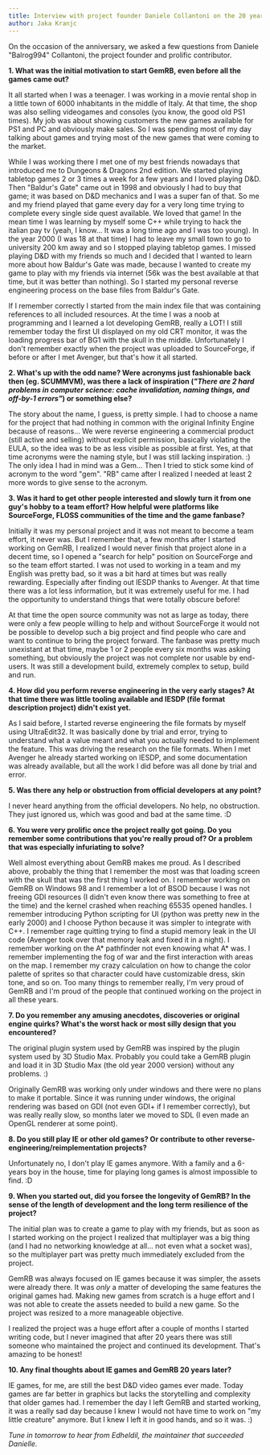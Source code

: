 ```yaml
---
title: Interview with project founder Daniele Collantoni on the 20 year anniversary of GemRB
author: Jaka Kranjc
---
```


On the occasion of the anniversary, we asked a few questions from Daniele "Balrog994"
Collantoni, the project founder and prolific contributor.

**1. What was the initial motivation to start GemRB, even before all the
games came out?**

It all started when I was a teenager. I was working in a movie rental shop
in a little town of 6000 inhabitants in the middle of Italy. At that time,
the shop was also selling videogames and consoles (you know, the good old
PS1 times). My job was about showing customers the new games available for
PS1 and PC and obviously make sales. So I was spending most of my day
talking about games and trying most of the new games that were coming to
the market.

While I was working there I met one of my best friends nowadays that
introduced me to Dungeons & Dragons 2nd edition. We started playing
tabletop games 2 or 3 times a week for a few years and I loved playing D&D.
Then "Baldur's Gate" came out in 1998 and obviously I had to buy that game;
it was based on D&D mechanics and I was a super fan of that. So me and my
friend played that game every day for a very long time trying to complete
every single side quest available. We loved that game! In the mean time I
was learning by myself some C++ while trying to hack the italian pay tv
(yeah, I know... It was a long time ago and I was too young). In the year
2000 (I was 18 at that time) I had to leave my small town to go to
university 200 km away and so I stopped playing tabletop games. I missed
playing D&D with my friends so much and I decided that I wanted to learn
more about how Baldur's Gate was made, because I wanted to create my game
to play with my friends via internet (56k was the best available at that
time, but it was better than nothing). So I started my personal reverse
engineering process on the base files from Baldur's Gate.

If I remember correctly I started from the main index file that was
containing references to all included resources. At the time I was a
noob at programming and I learned a lot developing GemRB, really a LOT!
I still remember today the first UI displayed on my old CRT monitor, it
was the loading progress bar of BG1 with the skull in the middle.
Unfortunately I don't remember exactly when the project was uploaded to
SourceForge, if before or after I met Avenger, but that's how it all
started.

**2. What's up with the odd name? Were acronyms just fashionable back then
 (eg. SCUMMVM), was there a lack of inspiration (*"There
 are 2 hard problems in computer science: cache invalidation, naming things,
 and off-by-1 errors"*) or something else?**
  
The story about the name, I guess, is pretty simple. I had to choose a
name for the project that had nothing in common with the original Infinity
Engine because of reasons... We were reverse engineering a commercial
product (still active and selling) without explicit permission, basically
violating the EULA, so the idea was to be as less visible as possible at
first. Yes, at that time acronyms were the naming style, but I was still
lacking inspiration. :) The only idea I had in mind was a Gem... Then I
tried to stick some kind of acronym to the word "gem". "RB" came after I
realized I needed at least 2 more words to give sense to the acronym.


**3. Was it hard to get other people interested and slowly turn it from
 one guy's hobby to a team effort? How helpful were platforms like
 SourceForge, FLOSS communities of the time and the game fanbase?**

Initially it was my personal project and it was not meant to become a
team effort, it never was. But I remember that, a few months after I
started working on GemRB, I realized I would never finish that project
alone in a decent time, so I opened a "search for help" position on
SourceForge and so the team effort started. I was not used to working
in a team and my English was pretty bad, so it was a bit hard at times
but was really rewarding. Especially after finding out IESDP thanks to
Avenger. At that time there was a lot less information, but it was
extremely useful for me. I had the opportunity to understand things
that were totally obscure before! 

At that time the open source
community was not as large as today, there were only a few people
willing to help and without SourceForge it would not be possible to
develop such a big project and find people who care and want to 
continue to bring the project forward. The fanbase was pretty much
unexistant at that time, maybe 1 or 2 people every six months was
asking something, but obviously the project was not complete nor usable
by end-users. It was still a development build, extremely complex to
setup, build and run.


**4. How did you perform reverse engineering in the very early stages? At
that time there was little tooling available and IESDP (file format
description project) didn't exist yet.**

As I said before, I started reverse engineering the file formats by myself
using UltraEdit32. It was basically done by trial and error, trying to
understand what a value meant and what you actually needed to implement
the feature. This was driving the research on the file formats. When I
met Avenger he already started working on IESDP, and some documentation
was already available, but all the work I did before was all done by trial
and error.


**5. Was there any help or obstruction from official developers at any
 point?**

I never heard anything from the official developers. No help, no
obstruction. They just ignored us, which was good and bad at the same
time. :D


**6. You were very prolific once the project really got going. Do you
 remember some contributions that you're really proud of? Or a
 problem that was especially infuriating to solve?**

Well almost everything about GemRB makes me proud. As I described above,
probably the thing that I remember the most was that loading screen with
the skull that was the first thing I worked on. I remember working on GemRB
on Windows 98 and I remember a lot of BSOD because I was not freeing GDI
resources (I didn't even know there was something to free at the time) and
the kernel crashed when reaching 65535 opened handles. I remember
introducing Python scripting for UI (python was pretty new in the early
2000) and I choose Python because it was simpler to integrate with C++. I
remember rage quitting trying to find a stupid memory leak in the UI code
(Avenger took over that memory leak and fixed it in a night). I remember
working on the A* pathfinder not even knowing what A* was. I remember
implementing the fog of war and the first interaction with areas on the map.
I remember my crazy calculation on how to change the color palette of
sprites so that character could have customizable dress, skin tone, and so
on. Too many things to remember really, I'm very proud of GemRB and I'm
proud of the people that continued working on the project in all these years.


**7. Do you remember any amusing anecdotes, discoveries or original
 engine quirks? What's the worst hack or most silly design that you
 encountered?**

The original plugin system used by GemRB was inspired by the plugin system
used by 3D Studio Max. Probably you could take a GemRB plugin and load it
in 3D Studio Max (the old year 2000 version) without any problems. :)

Originally GemRB was working only under windows and there were no plans to
make it portable. Since it was running under windows, the original rendering
was based on GDI (not even GDI+ if I remember correctly), but was really
really slow, so months later we moved to SDL (I even made an OpenGL renderer
at some point).


**8. Do you still play IE or other old games? Or contribute to other
 reverse-engineering/reimplementation projects?**

Unfortunately no, I don't play IE games anymore. With a family and a
6-years boy in the house, time for playing long games is almost impossible
to find. :D


**9. When you started out, did you forsee the longevity of GemRB? In the
sense of the length of development and the long term resilience of the
project?**

The initial plan was to create a game to play with my friends, but as soon
as I started working on the project I realized that multiplayer was a big
thing (and I had no networking knowledge at all... not even what a socket
was), so the multiplayer part was pretty much immediately excluded from the
project.

GemRB was always focused on IE games because it was simpler, the assets were
already there. It was *only* a matter of developing the same features the
original games had. Making new games from scratch is a huge effort and I was
not able to create the assets needed to build a new game. So the project was
resized to a more manageable objective.

I realized the project was a huge effort after a couple of months I started
writing code, but I never imagined that after 20 years there was still someone
who maintained the project and continued its development. That's amazing to
be honest!


**10. Any final thoughts about IE games and GemRB 20 years later?**

IE games, for me, are still the best D&D video games ever made. Today
games are far better in graphics but lacks the storytelling and complexity
that older games had. I remember the day I left GemRB and started working,
it was a really sad day because I knew I would not have time to work on
"my little creature" anymore. But I knew I left it in good hands, and so
it was. :)


_Tune in tomorrow to hear from Edheldil, the maintainer that succeeded Danielle._
